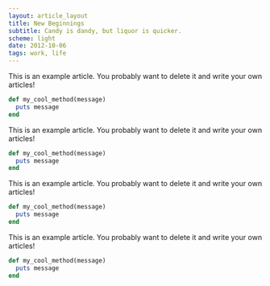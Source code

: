 ```yaml
---
layout: article_layout
title: New Beginnings
subtitle: Candy is dandy, but liquor is quicker.
scheme: light
date: 2012-10-06
tags: work, life
---
```


This is an example article. You probably want to delete it and write your own articles!

```ruby
def my_cool_method(message)
  puts message
end
```


<div class="wide">This is an example article. You probably want to delete it and write your own articles!</div>

```ruby
def my_cool_method(message)
  puts message
end
```


This is an example article. You probably want to delete it and write your own articles!

```ruby
def my_cool_method(message)
  puts message
end
```


This is an example article. You probably want to delete it and write your own articles!

```ruby
def my_cool_method(message)
  puts message
end
```
